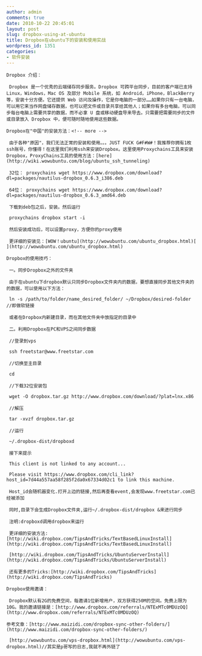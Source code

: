 ```yaml
---
author: admin
comments: true
date: 2010-10-22 20:45:01
layout: post
slug: dropbox-using-at-ubuntu
title: Dropbox在ubuntu下的安装和使用实战
wordpress_id: 1351
categories:
- 软件安装
---
```


	Dropbox 介绍：

	 Dropbox 是一个优秀的云端储存同步服务。Dropbox 可跨平台同步，目前的客户端已支持 Linux，Windows，Mac OS 及部分 Mobile 系统，如 Android，iPhone，BlackBerry等，安装十分方便。它还提供 Web 访问及操作，它是你电脑的一部分……如果你只有一台电脑，可以用它来当作网盘储存数据，也可以把文件或目录共享给其他人；如果你有多台电脑，可以同步每台电脑上需要共享的数据，而不必拿 U 盘或移动硬盘导来导去。只需要把需要同步的文件或目录放入 Dropbox 中，便可随时随地使用这些数据。

	Dropbox在"中国"的安装方法：<!-- more -->

	 由于各种"原因"，我们无法正常的安装和使用。。。JUST FUCK G#F#W#！我推荐你拥有1枚ssh账号，你懂得！在这里我们利用ssh来安装Dropbox。这里使用Proxychains工具来安装Dropbox，ProxyChains工具的使用方法：[here](http://wiki.wowubuntu.com/blog/ubuntu_ssh_tunneling)

	 32位： proxychains wget https://www.dropbox.com/download?dl=packages/nautilus-dropbox_0.6.3_i386.deb

	 64位： proxychains wget https://www.dropbox.com/download?dl=packages/nautilus-dropbox_0.6.3_amd64.deb

	 下载到deb包之后，安装。然后运行

	 proxychains dropbox start -i  

	 然后安装成功后，可以设置proxy，方便你的proxy使用

	 更详细的安装见：[WOW！ubuntu](http://wowubuntu.com/ubuntu_dropbox.html)[ ](http://wowubuntu.com/ubuntu_dropbox.html)

	Dropbox的使用技巧：

	 一。同步Dropbox之外的文件夹

	 由于在ubuntu下dropbox默认只同步Dropbox文件夹内的数据，要想直接同步其他文件夹的的数据，可以使用以下方法：

	 ln -s /path/to/folder/name_desired_folder/ ~/Dropbox/desired-folder //即做软链接

	 或者在Dropbox内新建目录，而在其他文件夹中放指定的目录中

	 二。利用Dropbox在PC和VPS之间同步数据

	 //登录到vps

	 ssh freetstar@www.freetstar.com

	 //切换至主目录

	 cd  

	 //下载32位安装包

	 wget -O dropbox.tar.gz http://www.dropbox.com/download/?plat=lnx.x86

	 //解压

	 tar -xvzf dropbox.tar.gz  

	 //运行

	 ~/.dropbox-dist/dropboxd

	 接下来提示

	 This client is not linked to any account...

	 Please visit https://www.dropbox.com/cli_link?host_id=7d44a557aa58f285f2da0x67334d02c1 to link this machine.

	 Host_id会随机器变化.打开上边的链接,然后再查看event,会发现www.freetstar.com已经被添加

	 同时,目录下会生成Dropbox文件夹,运行~/.dropbox-dist/dropbox &来进行同步

	 注明:dropboxd调用dropbox来运行

	 更详细的安装方法:[http://wiki.dropbox.com/TipsAndTricks/TextBasedLinuxInstall](http://wiki.dropbox.com/TipsAndTricks/TextBasedLinuxInstall)

	 [http://wiki.dropbox.com/TipsAndTricks/UbuntuServerInstall](http://wiki.dropbox.com/TipsAndTricks/UbuntuServerInstall)

	 还有更多的Tricks:[http://wiki.dropbox.com/TipsAndTricks](http://wiki.dropbox.com/TipsAndTricks)

	Dropbox使用邀请：

	 Dropbox默认有2G的免费空间，每邀请1位新增用户，双方获得250M的空间。免费上限为10G。我的邀请链接是：[http://www.dropbox.com/referrals/NTExMTc0MDUzOQ](http://www.dropbox.com/referrals/NTExMTc0MDUzOQ)

	参考文章：[http://www.maizidi.com/dropbox-sync-other-folders/](http://www.maizidi.com/dropbox-sync-other-folders/)

	 [http://wowubuntu.com/vps-dropbox.html](http://wowubuntu.com/vps-dropbox.html)//其实是p哥写的日志,我就不再外链了

